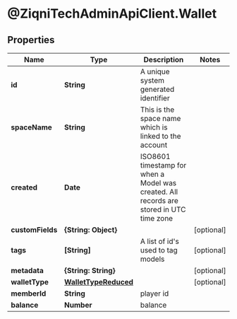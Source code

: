 # @ZiqniTechAdminApiClient.Wallet

## Properties

Name | Type | Description | Notes
------------ | ------------- | ------------- | -------------
**id** | **String** | A unique system generated identifier | 
**spaceName** | **String** | This is the space name which is linked to the account | 
**created** | **Date** | ISO8601 timestamp for when a Model was created. All records are stored in UTC time zone | 
**customFields** | **{String: Object}** |  | [optional] 
**tags** | **[String]** | A list of id&#39;s used to tag models | [optional] 
**metadata** | **{String: String}** |  | [optional] 
**walletType** | [**WalletTypeReduced**](WalletTypeReduced.md) |  | [optional] 
**memberId** | **String** | player id | 
**balance** | **Number** | balance | 


